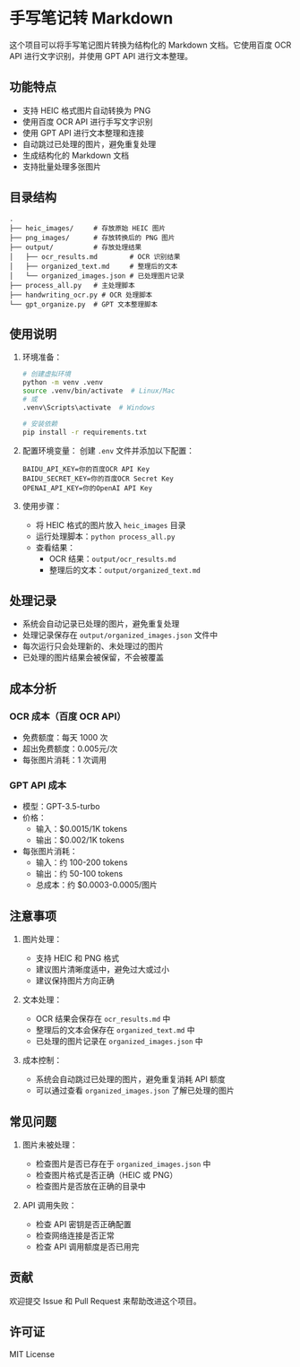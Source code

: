 # 手写笔记转 Markdown

这个项目可以将手写笔记图片转换为结构化的 Markdown 文档。它使用百度 OCR API 进行文字识别，并使用 GPT API 进行文本整理。

## 功能特点

- 支持 HEIC 格式图片自动转换为 PNG
- 使用百度 OCR API 进行手写文字识别
- 使用 GPT API 进行文本整理和连接
- 自动跳过已处理的图片，避免重复处理
- 生成结构化的 Markdown 文档
- 支持批量处理多张图片

## 目录结构

```
.
├── heic_images/     # 存放原始 HEIC 图片
├── png_images/      # 存放转换后的 PNG 图片
├── output/          # 存放处理结果
│   ├── ocr_results.md        # OCR 识别结果
│   ├── organized_text.md     # 整理后的文本
│   └── organized_images.json # 已处理图片记录
├── process_all.py   # 主处理脚本
├── handwriting_ocr.py # OCR 处理脚本
└── gpt_organize.py  # GPT 文本整理脚本
```

## 使用说明

1. 环境准备：
   ```bash
   # 创建虚拟环境
   python -m venv .venv
   source .venv/bin/activate  # Linux/Mac
   # 或
   .venv\Scripts\activate  # Windows

   # 安装依赖
   pip install -r requirements.txt
   ```

2. 配置环境变量：
   创建 `.env` 文件并添加以下配置：
   ```
   BAIDU_API_KEY=你的百度OCR API Key
   BAIDU_SECRET_KEY=你的百度OCR Secret Key
   OPENAI_API_KEY=你的OpenAI API Key
   ```

3. 使用步骤：
   - 将 HEIC 格式的图片放入 `heic_images` 目录
   - 运行处理脚本：`python process_all.py`
   - 查看结果：
     - OCR 结果：`output/ocr_results.md`
     - 整理后的文本：`output/organized_text.md`

## 处理记录

- 系统会自动记录已处理的图片，避免重复处理
- 处理记录保存在 `output/organized_images.json` 文件中
- 每次运行只会处理新的、未处理过的图片
- 已处理的图片结果会被保留，不会被覆盖

## 成本分析

### OCR 成本（百度 OCR API）
- 免费额度：每天 1000 次
- 超出免费额度：0.005元/次
- 每张图片消耗：1 次调用

### GPT API 成本
- 模型：GPT-3.5-turbo
- 价格：
  - 输入：$0.0015/1K tokens
  - 输出：$0.002/1K tokens
- 每张图片消耗：
  - 输入：约 100-200 tokens
  - 输出：约 50-100 tokens
  - 总成本：约 $0.0003-0.0005/图片

## 注意事项

1. 图片处理：
   - 支持 HEIC 和 PNG 格式
   - 建议图片清晰度适中，避免过大或过小
   - 建议保持图片方向正确

2. 文本处理：
   - OCR 结果会保存在 `ocr_results.md` 中
   - 整理后的文本会保存在 `organized_text.md` 中
   - 已处理的图片记录在 `organized_images.json` 中

3. 成本控制：
   - 系统会自动跳过已处理的图片，避免重复消耗 API 额度
   - 可以通过查看 `organized_images.json` 了解已处理的图片

## 常见问题

1. 图片未被处理：
   - 检查图片是否已存在于 `organized_images.json` 中
   - 检查图片格式是否正确（HEIC 或 PNG）
   - 检查图片是否放在正确的目录中

2. API 调用失败：
   - 检查 API 密钥是否正确配置
   - 检查网络连接是否正常
   - 检查 API 调用额度是否已用完

## 贡献

欢迎提交 Issue 和 Pull Request 来帮助改进这个项目。

## 许可证

MIT License 